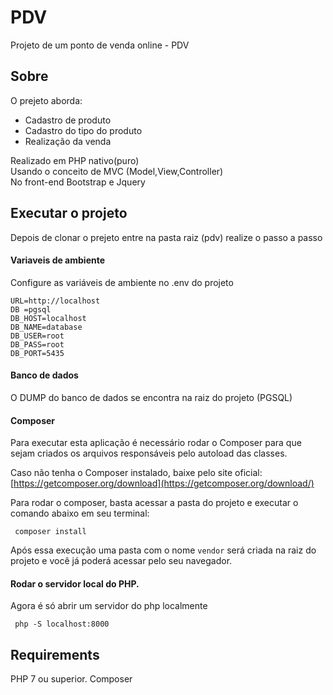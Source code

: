 # PDV

Projeto de um ponto de venda online - PDV

## Sobre
O prejeto aborda:
 + Cadastro de produto
 + Cadastro do tipo do produto
 + Realização da venda

Realizado em PHP nativo(puro) <br/>
Usando o conceito de MVC (Model,View,Controller) <br/>
No front-end Bootstrap e Jquery

## Executar o projeto

Depois de clonar o prejeto entre na pasta raiz (pdv) realize o passo a passo

#### Variaveis de ambiente

Configure as variáveis de ambiente no .env do projeto

```
URL=http://localhost
DB =pgsql
DB_HOST=localhost
DB_NAME=database
DB_USER=root
DB_PASS=root
DB_PORT=5435
```
#### Banco de dados

O DUMP do banco de dados se encontra na raiz do projeto (PGSQL)

#### Composer
Para executar esta aplicação é necessário rodar o Composer para que sejam criados os arquivos responsáveis pelo autoload das classes.

Caso não tenha o Composer instalado, baixe pelo site oficial: [https://getcomposer.org/download](https://getcomposer.org/download/)

Para rodar o composer, basta acessar a pasta do projeto e executar o comando abaixo em seu terminal:
```shell
 composer install
```

Após essa execução uma pasta com o nome `vendor` será criada na raiz do projeto e você já poderá acessar pelo seu navegador.

#### Rodar o servidor local do PHP.

Agora é só abrir um servidor do php localmente
```shell
 php -S localhost:8000
```

## Requirements

PHP 7 ou superior.
Composer

